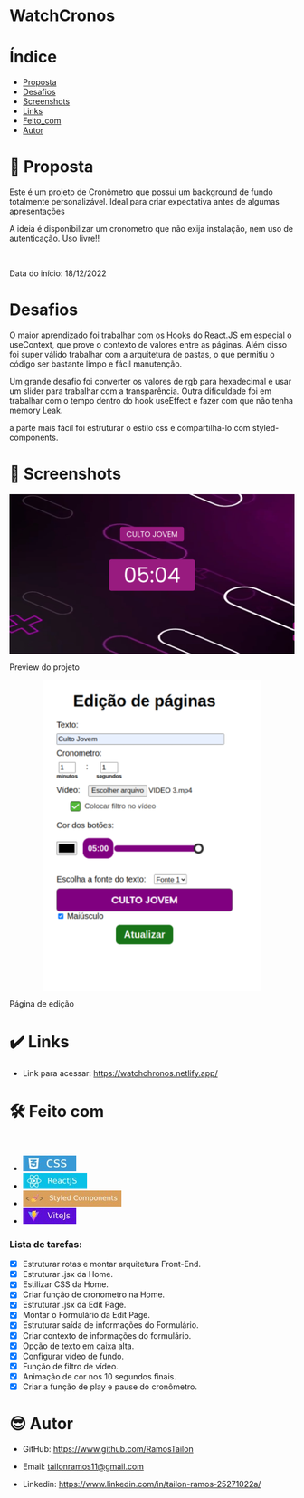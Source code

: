 # WatchCronos

# Índice
- [Proposta](#id01)
- [Desafios](#id02)
- [Screenshots](#id03)
- [Links](#id04)
- [Feito_com](#id05)
- [Autor](#id06)

# 🚀 Proposta <a name="id01"></a>

Este é um projeto de Cronômetro que possui um background de fundo totalmente personalizável. Ideal para criar expectativa antes de algumas apresentações

A ideia é disponibilizar um cronometro que não exija instalação, nem uso de autenticação. Uso livre!!

<br />

Data do início: 18/12/2022

# Desafios <a name="id02"></a>

O maior aprendizado foi trabalhar com os Hooks do React.JS em especial o useContext, que prove o contexto de valores entre as páginas. Além disso foi super válido trabalhar com a arquitetura de pastas, o que permitiu o código ser bastante limpo e fácil manutenção.

Um grande desafio foi converter os valores de rgb para hexadecimal e usar um slider para trabalhar com a transparência. Outra dificuldade foi em trabalhar com o tempo dentro do hook useEffect e fazer com que não tenha memory Leak.

a parte mais fácil foi estruturar o estilo css e compartilha-lo com styled-components.

# :camera_flash: Screenshots <a name="id03"></a>


<p  align="center">
  <img width="600px" src="./public/cronometro1.png" align="center"></img>
</p>
<p>Preview do projeto</p>

<p  align="center">
  <img height="550px" src="./public/cronometro2.png" align="center"></img>
</p>
<p>Página de edição</p>

# :heavy_check_mark: Links <a name="id04"></a>

- Link para acessar: https://watchchronos.netlify.app/

# 🛠 Feito com <a name="id05"></a>

<br/>

- ![CSS](./public/assets/CSS.jpg)
- ![REACT](./public/assets/reactjs.jpg)
- ![STYLED](./public/assets/styledComponents.jpg)
- ![VITE](./public/assets/vite.jpg)

### Lista de tarefas:
- [x] Estruturar rotas e montar arquitetura Front-End.
- [x] Estruturar .jsx da Home.
- [x] Estilizar CSS da Home.
- [x] Criar função de cronometro na Home.
- [x] Estruturar .jsx da Edit Page.
- [x] Montar o Formulário da Edit Page.
- [x] Estruturar saída de informações do Formulário.
- [x] Criar contexto de informações do formulário.
- [x] Opção de texto em caixa alta.
- [x] Configurar vídeo de fundo.
- [x] Função de filtro de vídeo.
- [x] Animação de cor nos 10 segundos finais.
- [x] Criar a função de play e pause do cronômetro.

# :sunglasses: Autor <a name="id06"></a>

- GitHub: https://www.github.com/RamosTailon

- Email: [tailonramos11@gmail.com](mailto:tailonramos11@gmail.com)

- Linkedin: https://www.linkedin.com/in/tailon-ramos-25271022a/
